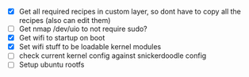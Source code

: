 - [x] Get all required recipes in custom layer, so dont have to copy all the recipes (also can edit them)
- [ ] Get nmap /dev/uio to not require sudo?
- [x] Get wifi to startup on boot
- [x] Set wifi stuff to be loadable kernel modules
- [ ] check current kernel config against snickerdoodle config
- [ ] Setup ubuntu rootfs